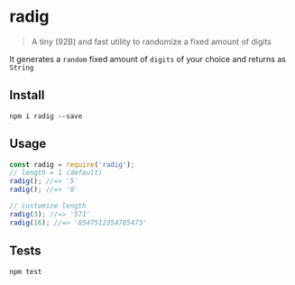# radig
> A tiny (92B) and fast utility to randomize a fixed amount of digits

It generates a `random` fixed amount of `digits` of your choice and returns as `String`

## Install

`npm i radig --save`

## Usage

```js
const radig = require('radig');
// length = 1 (default)
radig(); //=> '5'
radig(); //=> '0'

// customize length
radig(3); //=> '571'
radig(16); //=> '8547512354785473'
```

## Tests

`npm test`
